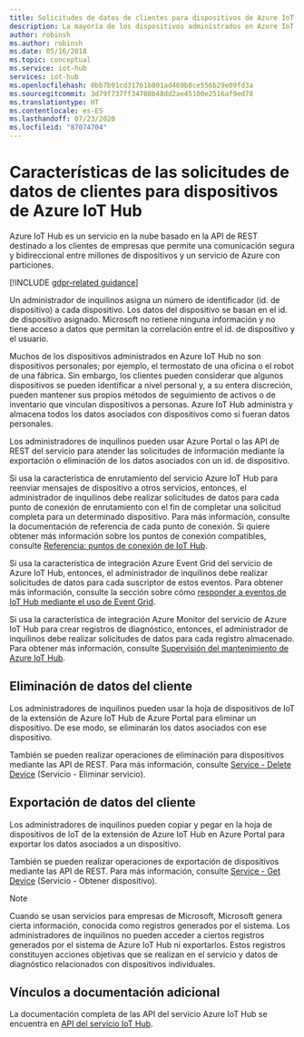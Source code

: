 ```yaml
---
title: Solicitudes de datos de clientes para dispositivos de Azure IoT Hub
description: La mayoría de los dispositivos administrados en Azure IoT Hub no son personales, pero algunos lo son. En este artículo se habla sobre los administradores que pueden exportar o eliminar datos personales de un dispositivo.
author: robinsh
ms.author: robinsh
ms.date: 05/16/2018
ms.topic: conceptual
ms.service: iot-hub
services: iot-hub
ms.openlocfilehash: 0bb7b91cd31761b801ad469b8ce556b29e09fd3a
ms.sourcegitcommit: 3d79f737ff34708b48dd2ae45100e2516af9ed78
ms.translationtype: HT
ms.contentlocale: es-ES
ms.lasthandoff: 07/23/2020
ms.locfileid: "87074704"
---
```

# <a name="customer-data-request-features-for-azure-iot-hub-devices"></a>Características de las solicitudes de datos de clientes para dispositivos de Azure IoT Hub

Azure IoT Hub es un servicio en la nube basado en la API de REST destinado a los clientes de empresas que permite una comunicación segura y bidireccional entre millones de dispositivos y un servicio de Azure con particiones.

[!INCLUDE [gdpr-related guidance](../../includes/gdpr-intro-sentence.md)]

Un administrador de inquilinos asigna un número de identificador (id. de dispositivo) a cada dispositivo. Los datos del dispositivo se basan en el id. de dispositivo asignado. Microsoft no retiene ninguna información y no tiene acceso a datos que permitan la correlación entre el id. de dispositivo y el usuario.

Muchos de los dispositivos administrados en Azure IoT Hub no son dispositivos personales; por ejemplo, el termostato de una oficina o el robot de una fábrica. Sin embargo, los clientes pueden considerar que algunos dispositivos se pueden identificar a nivel personal y, a su entera discreción, pueden mantener sus propios métodos de seguimiento de activos o de inventario que vinculan dispositivos a personas. Azure IoT Hub administra y almacena todos los datos asociados con dispositivos como si fueran datos personales.

Los administradores de inquilinos pueden usar Azure Portal o las API de REST del servicio para atender las solicitudes de información mediante la exportación o eliminación de los datos asociados con un id. de dispositivo.

Si usa la característica de enrutamiento del servicio Azure IoT Hub para reenviar mensajes de dispositivo a otros servicios, entonces, el administrador de inquilinos debe realizar solicitudes de datos para cada punto de conexión de enrutamiento con el fin de completar una solicitud completa para un determinado dispositivo. Para más información, consulte la documentación de referencia de cada punto de conexión. Si quiere obtener más información sobre los puntos de conexión compatibles, consulte [Referencia: puntos de conexión de IoT Hub](iot-hub-devguide-endpoints.md).

Si usa la característica de integración Azure Event Grid del servicio de Azure IoT Hub, entonces, el administrador de inquilinos debe realizar solicitudes de datos para cada suscriptor de estos eventos. Para obtener más información, consulte la sección sobre cómo [responder a eventos de IoT Hub mediante el uso de Event Grid](iot-hub-event-grid.md).

Si usa la característica de integración Azure Monitor del servicio de Azure IoT Hub para crear registros de diagnóstico, entonces, el administrador de inquilinos debe realizar solicitudes de datos para cada registro almacenado. Para obtener más información, consulte [Supervisión del mantenimiento de Azure IoT Hub](iot-hub-monitor-resource-health.md).

## <a name="deleting-customer-data"></a>Eliminación de datos del cliente

Los administradores de inquilinos pueden usar la hoja de dispositivos de IoT de la extensión de Azure IoT Hub de Azure Portal para eliminar un dispositivo. De ese modo, se eliminarán los datos asociados con ese dispositivo.

También se pueden realizar operaciones de eliminación para dispositivos mediante las API de REST. Para más información, consulte [Service - Delete Device](/rest/api/iothub/service/registrymanager/deletedevice) (Servicio - Eliminar servicio).

## <a name="exporting-customer-data"></a>Exportación de datos del cliente

Los administradores de inquilinos pueden copiar y pegar en la hoja de dispositivos de IoT de la extensión de Azure IoT Hub en Azure Portal para exportar los datos asociados a un dispositivo.

También se pueden realizar operaciones de exportación de dispositivos mediante las API de REST. Para más información, consulte [Service - Get Device](/rest/api/iothub/service/registrymanager/getdevice) (Servicio - Obtener dispositivo).

> [!NOTE]
> Cuando se usan servicios para empresas de Microsoft, Microsoft genera cierta información, conocida como registros generados por el sistema. Los administradores de inquilinos no pueden acceder a ciertos registros generados por el sistema de Azure IoT Hub ni exportarlos. Estos registros constituyen acciones objetivas que se realizan en el servicio y datos de diagnóstico relacionados con dispositivos individuales.

## <a name="links-to-additional-documentation"></a>Vínculos a documentación adicional

La documentación completa de las API del servicio Azure IoT Hub se encuentra en [API del servicio IoT Hub](https://docs.microsoft.com/rest/api/iothub/service/configuration).
